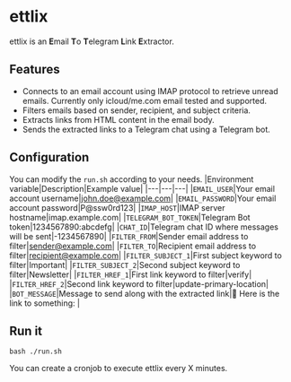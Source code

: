 # ettlix
ettlix is an **E**mail **T**o **T**elegram **L**ink **E**xtractor.


## Features

- Connects to an email account using IMAP protocol to retrieve unread emails. Currently only icloud/me.com email tested and supported.
- Filters emails based on sender, recipient, and subject criteria.
- Extracts links from HTML content in the email body.
- Sends the extracted links to a Telegram chat using a Telegram bot.

## Configuration
You can modify the `run.sh` according to your needs.
|Environment variable|Description|Example value|
|---|---|---|
|`EMAIL_USER`|Your email account username|john.doe@example.com|
|`EMAIL_PASSWORD`|Your email account password|P@ssw0rd123|
|`IMAP_HOST`|IMAP server hostname|imap.example.com|
|`TELEGRAM_BOT_TOKEN`|Telegram Bot token|1234567890:abcdefg|
|`CHAT_ID`|Telegram chat ID where messages will be sent|-1234567890|
|`FILTER_FROM`|Sender email address to filter|sender@example.com|
|`FILTER_TO`|Recipient email address to filter|recipient@example.com|
|`FILTER_SUBJECT_1`|First subject keyword to filter|Important|
|`FILTER_SUBJECT_2`|Second subject keyword to filter|Newsletter|
|`FILTER_HREF_1`|First link keyword to filter|verify|
|`FILTER_HREF_2`|Second link keyword to filter|update-primary-location|
|`BOT_MESSAGE`|Message to send along with the extracted link|🤖 Here is the link to something: |

## Run it
```
bash ./run.sh
```
You can create a cronjob to execute ettlix every X minutes.
